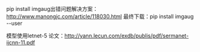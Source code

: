 pip install imgaug出错问题解决方案：
http://www.manongjc.com/article/118030.html
最终下载：pip install imgaug --user

模型使用letnet-5
论文：http://yann.lecun.com/exdb/publis/pdf/sermanet-ijcnn-11.pdf